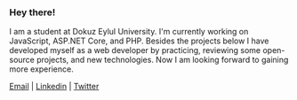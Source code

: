 ### Hey there!

I am a student at Dokuz Eylul University. I'm currently working on JavaScript, ASP.NET Core, and PHP. Besides the projects below I have developed myself as a web developer by practicing, reviewing some open-source projects, and new technologies. Now I am looking forward to gaining more experience.

[Email](mailto:serhat.yuna@ceng.deu.edu.tr) | [Linkedin](https://www.linkedin.com/in/serhatyuna/) | [Twitter](https://twitter.com/serhatyuna)

